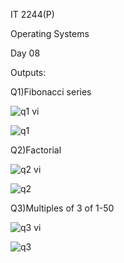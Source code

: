 IT 2244(P)

Operating Systems

Day 08

Outputs:

Q1)Fibonacci series

![q1 vi](https://github.com/user-attachments/assets/2471d8b7-00ec-4a50-8021-d56283b66269)

![q1 ](https://github.com/user-attachments/assets/1d9a6944-7616-491e-9e9d-6ca842674a1f)


Q2)Factorial

![q2 vi](https://github.com/user-attachments/assets/4c5a211f-a540-42c0-a30e-388bea99896b)

![q2](https://github.com/user-attachments/assets/9ff3bf37-3dc1-44cb-b84f-dc065e50707d)


Q3)Multiples of 3 of 1-50

![q3 vi](https://github.com/user-attachments/assets/79a51728-4b71-42c3-8be0-b0c790394a0d)

![q3](https://github.com/user-attachments/assets/09d3012d-b88a-4e70-a9bd-550f9516f3c6)




